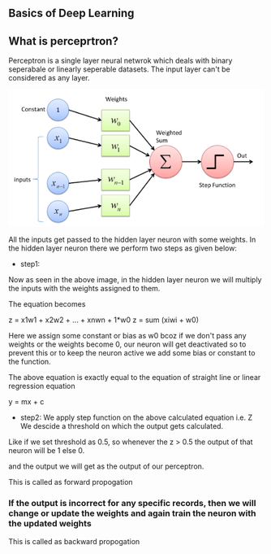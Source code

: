 ## Basics of Deep Learning

## What is perceprtron?

Perceptron is a single layer neural netwrok which deals with binary seperabale or linearly seperable datasets.
The input layer can't be considered as any layer.

![Alt text](image.png)

All the inputs get passed to the hidden layer neuron with some weights. In the hidden layer neuron there we perform two steps as given below:

- step1:

Now as seen in the above image, in the hidden layer neuron we will multiply the inputs with the weights assigned to them.

The equation becomes 

z = x1w1 + x2w2 + ... + xnwn + 1*w0
z = sum (xiwi + w0)

Here we assign some constant or bias as w0 bcoz if we don't pass any weights or the weights become 0, our neuron will get deactivated so to prevent this or to keep the neuron active we add some bias or constant to the function.

The above equation is exactly equal to the equation of straight line or linear regression equation

y = mx + c

- step2:
We apply step function on the above calculated equation i.e. Z
We descide a threshold on which the output gets calculated.

Like if we set threshold as 0.5, so whenever the z > 0.5 the output of that neuron will be 1 else 0.

and the output we will get as the output of our perceptron.

This is called as forward propogation

### **If the output is incorrect for any specific records, then we will change or update the weights and again train the neuron with the updated weights**

This is called as backward propogation




